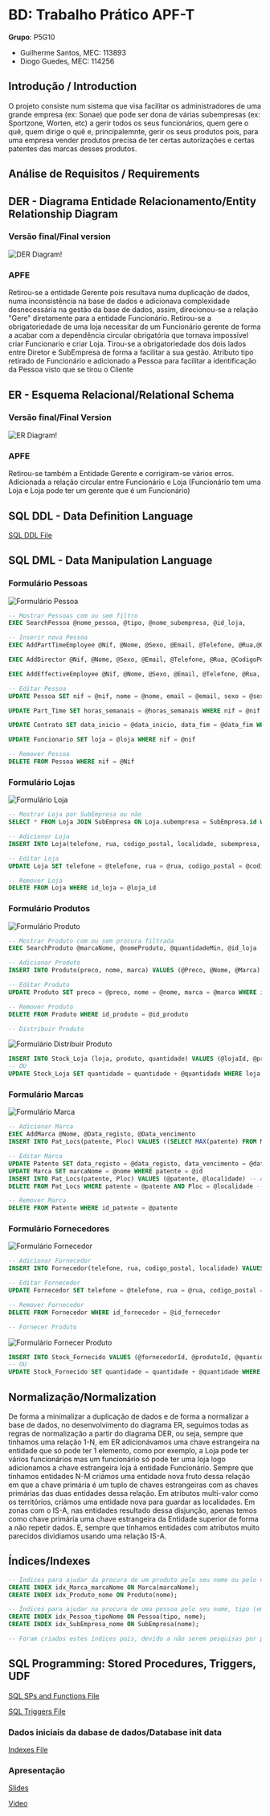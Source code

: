 # BD: Trabalho Prático APF-T

**Grupo**: P5G10
- Guilherme Santos, MEC: 113893
- Diogo Guedes, MEC: 114256

## Introdução / Introduction
 
O projeto consiste num sistema que visa facilitar os administradores de uma grande empresa (ex: Sonae) que pode ser dona de várias subempresas (ex: Sportzone, Worten, etc) a gerir todos os seus funcionários, quem gere o quê, quem dirige o quê e, principalemnte, gerir os seus produtos pois, para uma empresa vender produtos precisa de ter certas autorizações e certas patentes das marcas desses produtos.

## ​Análise de Requisitos / Requirements

## DER - Diagrama Entidade Relacionamento/Entity Relationship Diagram

### Versão final/Final version

![DER Diagram!](der.jpg "AnImage")

### APFE 

Retirou-se a entidade Gerente pois resultava numa duplicação de dados, numa inconsistência na base de dados e adicionava complexidade desnecessária na gestão da base de dados, assim, direcionou-se a relação "Gere" diretamente para a entidade Funcionário.
Retirou-se a obrigatoriedade de uma loja necessitar de um Funcionário gerente de forma a acabar com a dependência circular obrigatória que tornava impossível criar Funcionario e criar Loja.
Tirou-se a obrigatoriedade dos dois lados entre Diretor e SubEmpresa de forma a facilitar a sua gestão.
Atributo tipo retirado de Funcionário e adicionado a Pessoa para facilitar a identificação da Pessoa visto que se tirou o Cliente 

## ER - Esquema Relacional/Relational Schema

### Versão final/Final Version

![ER Diagram!](er.jpg "AnImage")

### APFE

Retirou-se também a Entidade Gerente e corrigiram-se vários erros.
Adicionada a relação circular entre Funcionário e Loja (Funcionário tem uma Loja e Loja pode ter um gerente que é um Funcionário)

## ​SQL DDL - Data Definition Language

[SQL DDL File](sql/01_ddl.sql "SQLFileQuestion")

## SQL DML - Data Manipulation Language

### Formulário Pessoas

![Formulário Pessoa](screenshots/screenshot_1.jpg "AnImage")

```sql
-- Mostrar Pessoas com ou sem filtro
EXEC SearchPessoa @nome_pessoa, @tipo, @nome_subempresa, @id_loja,

-- Inserir nova Pessoa
EXEC AddPartTimeEmployee @Nif, @Nome, @Sexo, @Email, @Telefone, @Rua,@CodigoPostal, @Localidade, @Salario, @Loja, @HorasSemanais

EXEC AddDirector @Nif, @Nome, @Sexo, @Email, @Telefone, @Rua, @CodigoPostal, @Localidade, @Salario

EXEC AddEffectiveEmployee @Nif, @Nome, @Sexo, @Email, @Telefone, @Rua, @CodigoPostal, @Localidade, @Salario, @Loja, @InicioContrato, @FimContrato

-- Editar Pessoa
UPDATE Pessoa SET nif = @nif, nome = @nome, email = @email, sexo = @sexo, telefone = @telefone, rua = @rua, codigo_postal = @codigo_postal, localidade = @localidade, salario = @salario WHERE nif = @nifAnterior

UPDATE Part_Time SET horas_semanais = @horas_semanais WHERE nif = @nif

UPDATE Contrato SET data_inicio = @data_inicio, data_fim = @data_fim WHERE id_contrato = (SELECT contrato FROM Efetivo WHERE nif = @nif)

UPDATE Funcionario SET loja = @loja WHERE nif = @nif

-- Remover Pessoa
DELETE FROM Pessoa WHERE nif = @Nif
```
### Formulário Lojas
![Formulário Loja](screenshots/screenshot_2.jpg "AnImage")
```sql
-- Mostrar Loja por SubEmpresa ou não
SELECT * FROM Loja JOIN SubEmpresa ON Loja.subempresa = SubEmpresa.id WHERE SubEmpresa.nome LIKE @subempresaName --(query parameterizada com "%" + subempresa + "%" como argumento do parâmetro)

-- Adicionar Loja
INSERT INTO Loja(telefone, rua, codigo_postal, localidade, subempresa, gerente) VALUES (@Telefone, @Rua, @CodigoPostal, @Localidade, @Subempresa, @Gerente)

-- Editar Loja
UPDATE Loja SET telefone = @telefone, rua = @rua, codigo_postal = @codigo_postal, localidade = @localidade, subempresa = @subempresa, gerente = @gerente WHERE id_loja = @id_loja

-- Remover Loja
DELETE FROM Loja WHERE id_loja = @loja_id
```

### Formulário Produtos
![Formulário Produto](screenshots/screenshot_3.jpg "AnImage")

```sql
-- Mostrar Produto com ou sem procura filtrada
EXEC SearchProduto @marcaNome, @nomeProduto, @quantidadeMin, @id_loja

-- Adicionar Produto
INSERT INTO Produto(preco, nome, marca) VALUES (@Preco, @Nome, @Marca)

-- Editar Produto
UPDATE Produto SET preco = @preco, nome = @nome, marca = @marca WHERE id_produto = @id_produto

-- Remover Produto
DELETE FROM Produto WHERE id_produto = @id_produto

-- Distribuir Produto
```
![Formulário Distribuir Produto](screenshots/screenshot_4.jpg "AnImage")
```sql
INSERT INTO Stock_Loja (loja, produto, quantidade) VALUES (@lojaId, @produtoId, @quantidade);
-- OU
UPDATE Stock_Loja SET quantidade = quantidade + @quantidade WHERE loja = @lojaId AND produto = @produtoId;
```

### Formulário Marcas
![Formulário Marca](screenshots/screenshot_5.jpg "AnImage")
```sql
-- Adicionar Marca
EXEC AddMarca @Nome, @Data_registo, @Data_vencimento
INSERT INTO Pat_Locs(patente, Ploc) VALUES ((SELECT MAX(patente) FROM Marca), @localidade)

-- Editar Marca
UPDATE Patente SET data_registo = @data_registo, data_vencimento = @data_vencimento WHERE id_patente = @id
UPDATE Marca SET marcaNome = @nome WHERE patente = @id
INSERT INTO Pat_Locs(patente, Ploc) VALUES (@patente, @localidade) -- Adicionar Novas Localidades
DELETE FROM Pat_Locs WHERE patente = @patente AND Ploc = @localidade -- Remover Localidades

-- Remover Marca
DELETE FROM Patente WHERE id_patente = @patente
```
### Formulário Fornecedores
![Formulário Fornecedor](screenshots/screenshot_6.jpg "AnImage")
```sql
-- Adicionar Fornecedor
INSERT INTO Fornecedor(telefone, rua, codigo_postal, localidade) VALUES (@Telefone, @Rua, @CodigoPostal, @Localidade)

-- Editar Fornecedor
UPDATE Fornecedor SET telefone = @telefone, rua = @rua, codigo_postal = @codigo_postal, localidade = @localidade WHERE id_fornecedor = @id_fornecedor

-- Remover Fornecedor
DELETE FROM Fornecedor WHERE id_fornecedor = @id_fornecedor

-- Fornecer Produto
```
![Formulário Fornecer Produto](screenshots/screenshot_7.jpg "AnImage")
```sql
INSERT INTO Stock_Fornecido VALUES (@fornecedorId, @produtoId, @quantidade)
-- OU
UPDATE Stock_Fornecido SET quantidade = quantidade + @quantidade WHERE produto = @produtoId AND fornecedor = @fornecedorId
```
## Normalização/Normalization

De forma a minimalizar a duplicação de dados e de forma a normalizar a base de dados, no desenvolvimento do diagrama ER, seguimos todas as regras de normalização a partir do diagrama DER, ou seja, sempre que tinhamos uma relação 1-N, em ER adicionávamos uma chave estrangeira na entidade que só pode ter 1 elemento, como por exemplo, a Loja pode ter vários funcionários mas um funcionário só pode ter uma loja logo adicionamos a chave estrangeira loja á entidade Funcionário. Sempre que tínhamos entidades N-M criámos uma entidade nova fruto dessa relação em que a chave primária é um tuplo de chaves estrangeiras com as chaves primárias das duas entidades dessa relação. Em atributos multi-valor como os territórios, criámos uma entidade nova para guardar as localidades. Em zonas com o IS-A, nas entidades resultado dessa disjunção, apenas temos como chave primária uma chave estrangeira da Entidade superior de forma a não repetir dados. E, sempre que tínhamos entidades com atributos muito parecidos dividiamos usando uma relação IS-A.

## Índices/Indexes

```sql
-- Índices para ajudar da procura de um produto pelo seu nome ou pelo nome da sua marca
CREATE INDEX idx_Marca_marcaNome ON Marca(marcaNome);
CREATE INDEX idx_Produto_nome ON Produto(nome);

-- Índices para ajudar na procura de uma pessoa pelo seu nome, tipo (em caso de filtragem) ou nome da subempresa
CREATE INDEX idx_Pessoa_tipoNome ON Pessoa(tipo, nome);
CREATE INDEX idx_SubEmpresa_nome ON SubEmpresa(nome);

-- Foram criados estes índices pois, devido a não serem pesquisas por primary keys, sem esta criação de non-clustered indexes, caso haja um número muito grande de inserções nas tabelas, a pesquisa iria demorar muito tempo
```

## SQL Programming: Stored Procedures, Triggers, UDF

[SQL SPs and Functions File](sql/02_sp_functions.sql "SQLFileQuestion")

[SQL Triggers File](sql/03_triggers.sql "SQLFileQuestion")

### Dados iniciais da dabase de dados/Database init data

[Indexes File](sql/01_ddl.sql "SQLFileQuestion")

### Apresentação

[Slides](slides.pdf "Sildes")

[Video](https://uapt33090-my.sharepoint.com/personal/gui_santos91_ua_pt/_layouts/15/stream.aspx?id=%2Fpersonal%2Fgui%5Fsantos91%5Fua%5Fpt%2FDocuments%2FSGBD%5FBD%5F23%5F24%2Emp4&nav=eyJyZWZlcnJhbEluZm8iOnsicmVmZXJyYWxBcHAiOiJTdHJlYW1XZWJBcHAiLCJyZWZlcnJhbFZpZXciOiJTaGFyZURpYWxvZy1MaW5rIiwicmVmZXJyYWxBcHBQbGF0Zm9ybSI6IldlYiIsInJlZmVycmFsTW9kZSI6InZpZXcifX0&ga=1&referrer=StreamWebApp%2EWeb&referrerScenario=AddressBarCopied%2Eview%2Eac42afc0%2D7127%2D44e2%2D991d%2Ddd791ab1c287)




 
